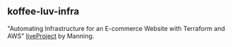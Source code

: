## koffee-luv-infra

"Automating Infrastructure for an E-commerce Website with Terraform and AWS" [liveProject](https://liveproject.manning.com/) by Manning.
